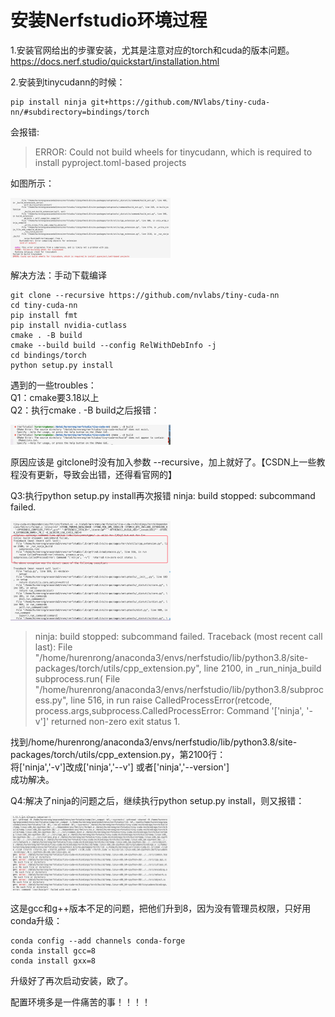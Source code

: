 # 安装Nerfstudio环境过程


1.安装官网给出的步骤安装，尤其是注意对应的torch和cuda的版本问题。   
https://docs.nerf.studio/quickstart/installation.html

2.安装到tinycudann的时候： 
```  
pip install ninja git+https://github.com/NVlabs/tiny-cuda-nn/#subdirectory=bindings/torch
```
会报错:
>  ERROR: Could not build wheels for tinycudann, which is required to install pyproject.toml-based projects

如图所示：   

<img src="/asset/environment/Error07.png" alt="Error07" style="zoom:25%;" />

解决方法：手动下载编译

```
git clone --recursive https://github.com/nvlabs/tiny-cuda-nn
cd tiny-cuda-nn
pip install fmt
pip install nvidia-cutlass
cmake . -B build
cmake --build build --config RelWithDebInfo -j
cd bindings/torch
python setup.py install

```

遇到的一些troubles：    
Q1：cmake要3.18以上   
Q2：执行cmake . -B build之后报错：

<img src="/asset/environment/Error07-2.png" alt="Error07" style="zoom:25%;" />

原因应该是 gitclone时没有加入参数 --recursive，加上就好了。【CSDN上一些教程没有更新，导致会出错，还得看官网的】


Q3:执行python setup.py install再次报错
ninja: build stopped: subcommand failed.   

<img src="/asset/environment/Error07-3.png" alt="Error07" style="zoom:25%;" />

>ninja: build stopped: subcommand failed.
> Traceback (most recent call last): File "/home/hurenrong/anaconda3/envs/nerfstudio/lib/python3.8/site-packages/torch/utils/cpp_extension.py", line 2100, in _run_ninja_build subprocess.run( File "/home/hurenrong/anaconda3/envs/nerfstudio/lib/python3.8/subprocess.py", line 516, in run raise CalledProcessError(retcode, process.args,subprocess.CalledProcessError: Command '['ninja', '-v']' returned non-zero exit status 1.

找到/home/hurenrong/anaconda3/envs/nerfstudio/lib/python3.8/site-packages/torch/utils/cpp_extension.py，第2100行：   
将['ninja','-v']改成['ninja','--v'] 或者['ninja','--version']   
成功解决。

Q4:解决了ninja的问题之后，继续执行python setup.py install，则又报错：

<img src="/asset/environment/Error07-4.png" alt="Error07" style="zoom:25%;" />

这是gcc和g++版本不足的问题，把他们升到8，因为没有管理员权限，只好用conda升级：

```
conda config --add channels conda-forge
conda install gcc=8
conda install gxx=8
```

升级好了再次启动安装，欧了。   

配置环境多是一件痛苦的事！！！！